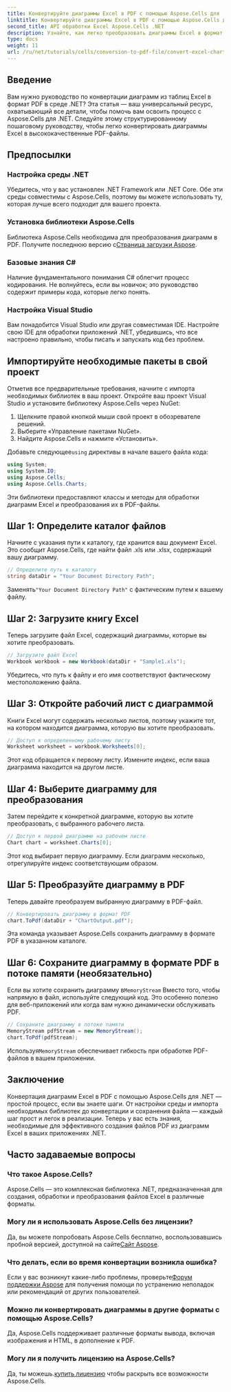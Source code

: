 ```yaml
---
title: Конвертируйте диаграммы Excel в PDF с помощью Aspose.Cells для .NET
linktitle: Конвертируйте диаграммы Excel в PDF с помощью Aspose.Cells для .NET
second_title: API обработки Excel Aspose.Cells .NET
description: Узнайте, как легко преобразовать диаграммы Excel в формат PDF в .NET с помощью Aspose.Cells. Наше пошаговое руководство охватывает предварительные условия, настройку, примеры кода и часто задаваемые вопросы.
type: docs
weight: 11
url: /ru/net/tutorials/cells/conversion-to-pdf-file/convert-excel-charts-to-pdf/
---
```

## Введение

Вам нужно руководство по конвертации диаграмм из таблиц Excel в формат PDF в среде .NET? Эта статья — ваш универсальный ресурс, охватывающий все детали, чтобы помочь вам освоить процесс с Aspose.Cells для .NET. Следуйте этому структурированному пошаговому руководству, чтобы легко конвертировать диаграммы Excel в высококачественные PDF-файлы.

## Предпосылки

### Настройка среды .NET
Убедитесь, что у вас установлен .NET Framework или .NET Core. Обе эти среды совместимы с Aspose.Cells, поэтому вы можете использовать ту, которая лучше всего подходит для вашего проекта.

### Установка библиотеки Aspose.Cells
 Библиотека Aspose.Cells необходима для преобразования диаграмм в PDF. Получите последнюю версию с[Страница загрузки Aspose](https://releases.aspose.com/cells/net/).

### Базовые знания C#
Наличие фундаментального понимания C# облегчит процесс кодирования. Не волнуйтесь, если вы новичок; это руководство содержит примеры кода, которые легко понять.

### Настройка Visual Studio
Вам понадобится Visual Studio или другая совместимая IDE. Настройте свою IDE для обработки приложений .NET, убедившись, что все настроено правильно, чтобы писать и запускать код без проблем.

## Импортируйте необходимые пакеты в свой проект

Отметив все предварительные требования, начните с импорта необходимых библиотек в ваш проект. Откройте ваш проект Visual Studio и установите библиотеку Aspose.Cells через NuGet:

1. Щелкните правой кнопкой мыши свой проект в обозревателе решений.
2. Выберите «Управление пакетами NuGet».
3. Найдите Aspose.Cells и нажмите «Установить».

 Добавьте следующее`using` директивы в начале вашего файла кода:

```csharp
using System;
using System.IO;
using Aspose.Cells;
using Aspose.Cells.Charts;
```

Эти библиотеки предоставляют классы и методы для обработки диаграмм Excel и преобразования их в PDF-файлы.

## Шаг 1: Определите каталог файлов

Начните с указания пути к каталогу, где хранится ваш документ Excel. Это сообщит Aspose.Cells, где найти файл .xls или .xlsx, содержащий вашу диаграмму.

```csharp
// Определите путь к каталогу
string dataDir = "Your Document Directory Path";
```

 Заменять`"Your Document Directory Path"` с фактическим путем к вашему файлу.

## Шаг 2: Загрузите книгу Excel

Теперь загрузите файл Excel, содержащий диаграммы, которые вы хотите преобразовать.

```csharp
// Загрузите файл Excel
Workbook workbook = new Workbook(dataDir + "Sample1.xls");
```

Убедитесь, что путь к файлу и его имя соответствуют фактическому местоположению файла.

## Шаг 3: Откройте рабочий лист с диаграммой

Книги Excel могут содержать несколько листов, поэтому укажите тот, на котором находится диаграмма, которую вы хотите преобразовать.

```csharp
// Доступ к определенному рабочему листу
Worksheet worksheet = workbook.Worksheets[0];
```

Этот код обращается к первому листу. Измените индекс, если ваша диаграмма находится на другом листе.

## Шаг 4: Выберите диаграмму для преобразования

Затем перейдите к конкретной диаграмме, которую вы хотите преобразовать, с выбранного рабочего листа.

```csharp
// Доступ к первой диаграмме на рабочем листе
Chart chart = worksheet.Charts[0];
```

Этот код выбирает первую диаграмму. Если диаграмм несколько, отрегулируйте индекс соответствующим образом.

## Шаг 5: Преобразуйте диаграмму в PDF

Теперь давайте преобразуем выбранную диаграмму в PDF-файл.

```csharp
// Конвертировать диаграмму в формат PDF
chart.ToPdf(dataDir + "ChartOutput.pdf");
```

Эта команда указывает Aspose.Cells сохранить диаграмму в формате PDF в указанном каталоге.

## Шаг 6: Сохраните диаграмму в формате PDF в потоке памяти (необязательно)

 Если вы хотите сохранить диаграмму в`MemoryStream` Вместо того, чтобы напрямую в файл, используйте следующий код. Это особенно полезно для веб-приложений или когда вам нужно динамически обслуживать PDF.

```csharp
// Сохраните диаграмму в потоке памяти
MemoryStream pdfStream = new MemoryStream();
chart.ToPdf(pdfStream);
```

 Используя`MemoryStream` обеспечивает гибкость при обработке PDF-файлов в вашем приложении.

## Заключение

Конвертация диаграмм Excel в PDF с помощью Aspose.Cells для .NET — простой процесс, если вы знаете шаги. От настройки среды и импорта необходимых библиотек до конвертации и сохранения файла — каждый шаг прост и легок в реализации. Теперь у вас есть знания, необходимые для эффективного создания файлов PDF из диаграмм Excel в ваших приложениях .NET.

## Часто задаваемые вопросы

### Что такое Aspose.Cells?

Aspose.Cells — это комплексная библиотека .NET, предназначенная для создания, обработки и преобразования файлов Excel в различные форматы.

### Могу ли я использовать Aspose.Cells без лицензии?

 Да, вы можете попробовать Aspose.Cells бесплатно, воспользовавшись пробной версией, доступной на сайте[Сайт Aspose](https://releases.aspose.com/cells/net/).

### Что делать, если во время конвертации возникла ошибка?

 Если у вас возникнут какие-либо проблемы, проверьте[Форум поддержки Aspose](https://forum.aspose.com/c/cells/9) для получения помощи по устранению неполадок или рекомендаций от других пользователей.

### Можно ли конвертировать диаграммы в другие форматы с помощью Aspose.Cells?

Да, Aspose.Cells поддерживает различные форматы вывода, включая изображения и HTML, в дополнение к PDF.

### Могу ли я получить лицензию на Aspose.Cells?

 Да, ты можешь.[купить лицензию](https://purchase.conholdate.com/buy) чтобы раскрыть все возможности Aspose.Cells.